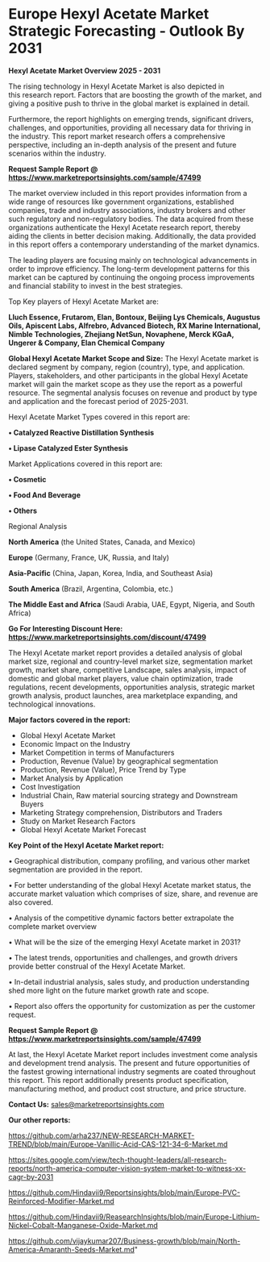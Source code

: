 # Europe Hexyl Acetate Market Strategic Forecasting - Outlook By 2031

<Strong> Hexyl Acetate Market Overview 2025 - 2031</strong>

The rising technology in Hexyl Acetate Market is also depicted in this research report. Factors that are boosting the growth of the market, and giving a positive push to thrive in the global market is explained in detail.

Furthermore, the report highlights on emerging trends, significant drivers, challenges, and opportunities, providing all necessary data for thriving in the industry. This report market research offers a comprehensive perspective, including an in-depth analysis of the present and future scenarios within the industry.

<strong>Request Sample Report @ <a href=https://www.marketreportsinsights.com/sample/47499>https://www.marketreportsinsights.com/sample/47499</a></strong>

The market overview included in this report provides information from a wide range of resources like government organizations, established companies, trade and industry associations, industry brokers and other such regulatory and non-regulatory bodies. The data acquired from these organizations authenticate the Hexyl Acetate research report, thereby aiding the clients in better decision making. Additionally, the data provided in this report offers a contemporary understanding of the market dynamics.

The leading players are focusing mainly on technological advancements in order to improve efficiency. The long-term development patterns for this market can be captured by continuing the ongoing process improvements and financial stability to invest in the best strategies.

Top Key players of Hexyl Acetate Market are:

<strong>Lluch Essence, Frutarom, Elan, Bontoux, Beijing Lys Chemicals, Augustus Oils, Apiscent Labs, Alfrebro, Advanced Biotech, RX Marine International, Nimble Technologies, Zhejiang NetSun, Novaphene, Merck KGaA, Ungerer & Company, Elan Chemical Company</strong>

<strong><b>Global Hexyl Acetate Market Scope and Size:</b></strong>
The Hexyl Acetate market is declared segment by company, region (country), type, and application. Players, stakeholders, and other participants in the global Hexyl Acetate market will gain the market scope as they use the report as a powerful resource. The segmental analysis focuses on revenue and product by type and application and the forecast period of 2025-2031.

Hexyl Acetate Market Types covered in this report are:

<strong>•  Catalyzed Reactive Distillation Synthesis

•  Lipase Catalyzed Ester Synthesis</strong>

Market Applications covered in this report are:

<strong>•  Cosmetic

•  Food And Beverage

•  Others</strong> 

Regional Analysis

<strong>North America</strong> (the United States, Canada, and Mexico)

<strong>Europe</strong> (Germany, France, UK, Russia, and Italy)

<strong>Asia-Pacific</strong> (China, Japan, Korea, India, and Southeast Asia)

<strong>South America</strong> (Brazil, Argentina, Colombia, etc.)

<strong>The Middle East and Africa</strong> (Saudi Arabia, UAE, Egypt, Nigeria, and South Africa)

<strong>Go For Interesting Discount Here: <a href=https://www.marketreportsinsights.com/discount/47499>https://www.marketreportsinsights.com/discount/47499</a></strong>

The Hexyl Acetate market report provides a detailed analysis of global market size, regional and country-level market size, segmentation market growth, market share, competitive Landscape, sales analysis, impact of domestic and global market players, value chain optimization, trade regulations, recent developments, opportunities analysis, strategic market growth analysis, product launches, area marketplace expanding, and technological innovations.

<strong><b>Major factors covered in the report:</b></strong>
<ul>
  <li>Global Hexyl Acetate Market </li>
  <li>Economic Impact on the Industry</li>
  <li>Market Competition in terms of Manufacturers</li>
  <li>Production, Revenue (Value) by geographical segmentation</li>
  <li>Production, Revenue (Value), Price Trend by Type</li>
  <li>Market Analysis by Application</li>
  <li>Cost Investigation</li>
  <li>Industrial Chain, Raw material sourcing strategy and Downstream Buyers</li>
  <li>Marketing Strategy comprehension, Distributors and Traders</li>
  <li>Study on Market Research Factors</li>
  <li>Global Hexyl Acetate Market Forecast</li>
</ul>

<strong><b>Key Point of the Hexyl Acetate Market report:</b></strong>

• Geographical distribution, company profiling, and various other market segmentation are provided in the report.

• For better understanding of the global Hexyl Acetate market status, the accurate market valuation which comprises of size, share, and revenue are also covered.

• Analysis of the competitive dynamic factors better extrapolate the complete market overview

• What will be the size of the emerging Hexyl Acetate market in 2031?

• The latest trends, opportunities and challenges, and growth drivers provide better construal of the Hexyl Acetate Market.

• In-detail industrial analysis, sales study, and production understanding shed more light on the future market growth rate and scope.

• Report also offers the opportunity for customization as per the customer request.

<strong>Request Sample Report @ <a href=https://www.marketreportsinsights.com/sample/47499>https://www.marketreportsinsights.com/sample/47499</a></strong>

At last, the Hexyl Acetate Market report includes investment come analysis and development trend analysis. The present and future opportunities of the fastest growing international industry segments are coated throughout this report. This report additionally presents product specification, manufacturing method, and product cost structure, and price structure.

<strong>Contact Us:</strong>
sales@marketreportsinsights.com

<strong>Our other reports:</strong>

<a href=https://github.com/arha237/NEW-RESEARCH-MARKET-TREND/blob/main/Europe-Vanillic-Acid-CAS-121-34-6-Market.md>https://github.com/arha237/NEW-RESEARCH-MARKET-TREND/blob/main/Europe-Vanillic-Acid-CAS-121-34-6-Market.md</a>

<a href=https://sites.google.com/view/tech-thought-leaders/all-research-reports/north-america-computer-vision-system-market-to-witness-xx-cagr-by-2031>https://sites.google.com/view/tech-thought-leaders/all-research-reports/north-america-computer-vision-system-market-to-witness-xx-cagr-by-2031</a>

<a href=https://github.com/Hindavii9/Reportsinsights/blob/main/Europe-PVC-Reinforced-Modifier-Market.md>https://github.com/Hindavii9/Reportsinsights/blob/main/Europe-PVC-Reinforced-Modifier-Market.md</a>

<a href=https://github.com/Hindavii9/ReasearchInsights/blob/main/Europe-Lithium-Nickel-Cobalt-Manganese-Oxide-Market.md>https://github.com/Hindavii9/ReasearchInsights/blob/main/Europe-Lithium-Nickel-Cobalt-Manganese-Oxide-Market.md</a>

<a href=https://github.com/vijaykumar207/Business-growth/blob/main/North-America-Amaranth-Seeds-Market.md>https://github.com/vijaykumar207/Business-growth/blob/main/North-America-Amaranth-Seeds-Market.md</a>"
